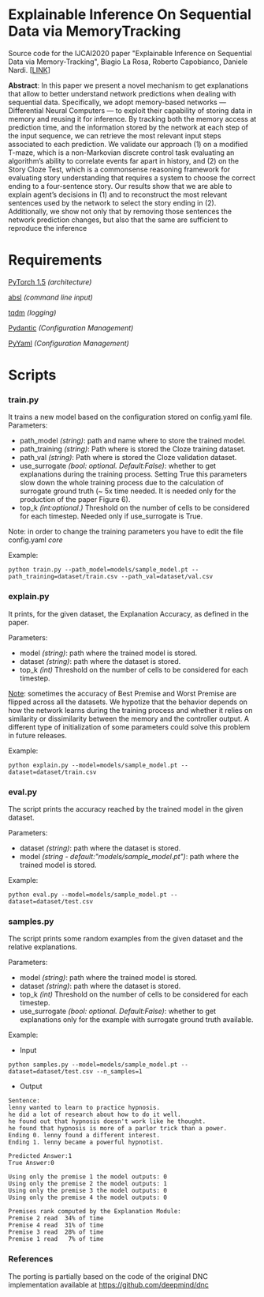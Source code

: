 # Explainable Inference On Sequential Data via MemoryTracking
Source code for the IJCAI2020 paper "Explainable Inference on Sequential Data via Memory-Tracking", Biagio La Rosa, Roberto Capobianco, Daniele Nardi. [<a href="https://www.ijcai.org/Proceedings/2020/278">LINK</a>]

**Abstract**: In this paper we present a novel mechanism to get explanations that allow to better understand network predictions when dealing with sequential data. Specifically, we adopt memory-based networks — Differential Neural Computers — to exploit their capability of storing data in memory and reusing it for inference. By tracking both the memory access at prediction time, and the information stored by the network at each step of the input sequence, we can retrieve the most relevant input steps associated to each prediction. We validate our approach (1) on a modified T-maze, which is a non-Markovian discrete control task evaluating an algorithm’s ability to correlate events far apart in history, and (2) on the Story Cloze Test, which is a commonsense reasoning framework for evaluating story understanding that requires a system to choose the correct ending to a four-sentence story. Our results show that we are able to explain agent’s decisions in (1) and to reconstruct the most relevant sentences used by the network to select the story ending in (2). Additionally, we show not only that by removing those sentences the network prediction changes, but also that the same are sufficient to reproduce the inference


# Requirements

<a href="https://pytorch.org/">PyTorch 1.5</a> <em>(architecture)</em>


<a href="https://pypi.org/project/absl-py/"> absl</a> <em>(command line input)</em>


<a href="https://pypi.org/project/tqdm/">tqdm</a> <em>(logging)</em>

<a href="https://pydantic-docs.helpmanual.io/">Pydantic</a> <em>(Configuration Management) </em>

<a href="https://pyyaml.org/wiki/PyYAMLDocumentation">PyYaml</a>  <em>(Configuration Management)</em>
# Scripts

### train.py
It trains a new model based on the configuration stored on config.yaml file.
Parameters:
   - path_model <em>(string)</em>: path and name where to store the trained model.
   - path_training <em>(string)</em>: Path where is stored the Cloze training dataset. 
   - path_val <em>(string)</em>: Path where is stored the Cloze validation dataset. 
   - use_surrogate <em>(bool: optional. Default:False)</em>: whether to get explanations during the training process. Setting True this parameters slow down the whole training process due to the calculation of surrogate ground truth (~ 5x time needed. It is needed only for the production of the paper Figure 6).
   - top_k <em>(int:optional.)</em> Threshold on the number of cells to be considered for each timestep. Needed only if use_surrogate is True.

Note: in order to change the training parameters you have to edit the file config.yaml <em>core</em>

Example:
```
python train.py --path_model=models/sample_model.pt --path_training=dataset/train.csv --path_val=dataset/val.csv
```
### explain.py
It prints, for the given dataset, the Explanation Accuracy, as defined in the paper.

Parameters:
   - model <em>(string)</em>: path where the trained model is stored.
   - dataset <em>(string)</em>: path where the dataset is stored.
   - top_k <em>(int)</em> Threshold on the number of cells to be considered for each timestep. 

<ins>Note</ins>: sometimes the accuracy of Best Premise and Worst Premise are flipped across all the datasets. We hypotize that the behavior depends on how the network learns during the training process and whether it relies on similarity or dissimilarity between the memory and the controller output. A different type of initialization of some parameters could solve this problem in future releases.

Example:
```
python explain.py --model=models/sample_model.pt --dataset=dataset/train.csv
```
### eval.py
The script prints the accuracy reached by the trained model in the given dataset.

Parameters:
   - dataset <em>(string)</em>: path where the dataset is stored.
   - model <em>(string - default:"models/sample_model.pt")</em>: path where the trained model is stored.

Example:
```
python eval.py --model=models/sample_model.pt --dataset=dataset/test.csv
```
### samples.py
The script prints some random examples from the given dataset and the relative explanations.

Parameters:
   - model <em>(string)</em>: path where the trained model is stored.
   - dataset <em>(string)</em>: path where the dataset is stored.
   - top_k <em>(int)</em> Threshold on the number of cells to be considered for each timestep. 
  - use_surrogate <em>(bool: optional. Default:False)</em>: whether to get explanations only for the example with surrogate ground truth available.

Example:
- Input
```
python samples.py --model=models/sample_model.pt --dataset=dataset/test.csv --n_samples=1
```
- Output
```
Sentence:
lenny wanted to learn to practice hypnosis.
he did a lot of research about how to do it well.
he found out that hypnosis doesn't work like he thought.
he found that hypnosis is more of a parlor trick than a power.
Ending 0. lenny found a different interest.
Ending 1. lenny became a powerful hypnotist.

Predicted Answer:1
True Answer:0

Using only the premise 1 the model outputs: 0
Using only the premise 2 the model outputs: 1
Using only the premise 3 the model outputs: 0
Using only the premise 4 the model outputs: 0

Premises rank computed by the Explanation Module:
Premise 2 read  34% of time
Premise 4 read  31% of time
Premise 3 read  28% of time
Premise 1 read   7% of time
```
### References
The porting is partially based on the code of the original DNC implementation available at https://github.com/deepmind/dnc